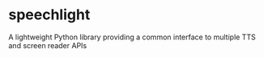 # speechlight
A lightweight Python library providing a common interface to multiple TTS and screen reader APIs
